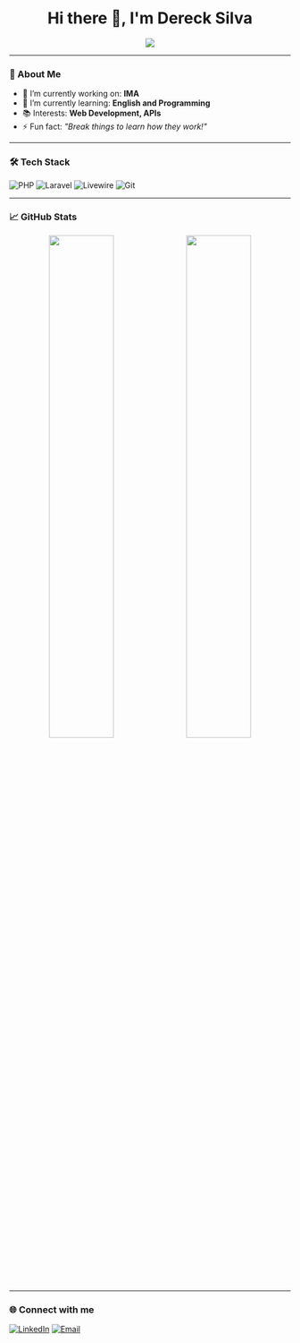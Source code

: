 <h1 align="center">Hi there 👋, I'm Dereck Silva</h1>

<p align="center">
  <img src="https://readme-typing-svg.herokuapp.com?font=Fira+Code&pause=1000&center=true&width=435&lines=Welcome+to+my+GitHub!;I'm+a+Developer+%F0%9F%92%BB;Always+learning+new+things+%F0%9F%93%9A" />
</p>

---

### 🚀 About Me

- 🔭 I’m currently working on: **IMA**
- 🌱 I’m currently learning: **English and Programming**
- 📚 Interests: **Web Development, APIs**
- ⚡ Fun fact: _"Break things to learn how they work!"_

---

### 🛠️ Tech Stack

![PHP](https://img.shields.io/badge/-PHP-777BB4?style=for-the-badge&logo=php&logoColor=white)
![Laravel](https://img.shields.io/badge/-Laravel-FF2D20?style=for-the-badge&logo=laravel&logoColor=white)
![Livewire](https://img.shields.io/badge/-Livewire-4E5D94?style=for-the-badge&logo=laravel&logoColor=white)
![Git](https://img.shields.io/badge/-Git-F05032?style=for-the-badge&logo=git&logoColor=white)


---

### 📈 GitHub Stats

<p align="center">
  <img width="48%" src="https://github-readme-stats.vercel.app/api?username=DereckSilva&show_icons=true&theme=radical" />
  <img width="48%" src="https://github-readme-streak-stats.herokuapp.com/?user=DereckSilva&theme=radical" />
</p>

---

### 🌐 Connect with me

[![LinkedIn](https://img.shields.io/badge/-LinkedIn-0e76a8?style=for-the-badge&logo=linkedin&logoColor=white)](https://linkedin.com/in/dereck-silva)
[![Email](https://img.shields.io/badge/-Email-D14836?style=for-the-badge&logo=gmail&logoColor=white)](mailto:viniciusdereck39@gmail.com)
